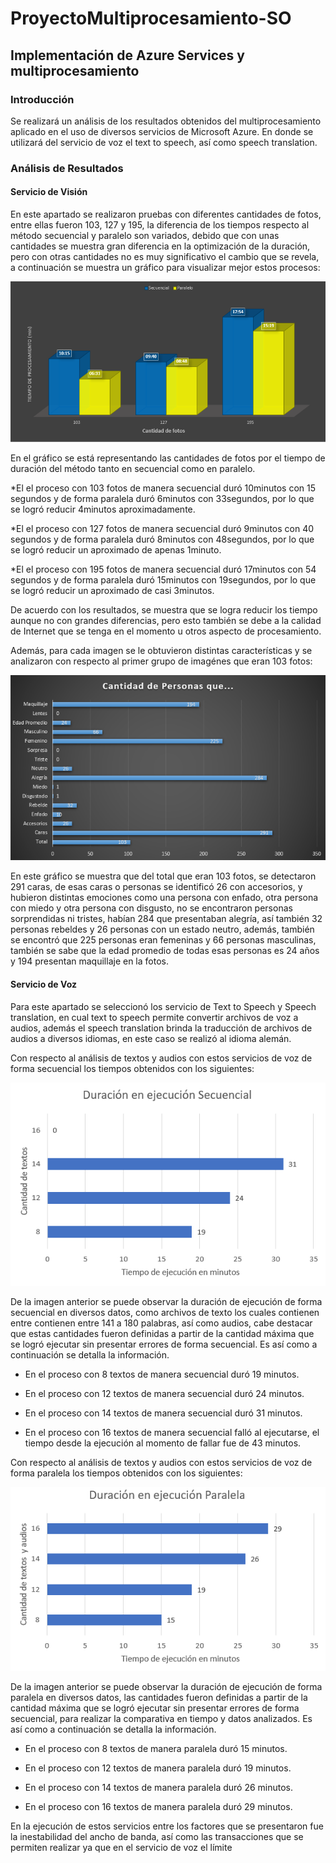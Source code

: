 # ProyectoMultiprocesamiento-SO
## Implementación de Azure Services y multiprocesamiento 
### Introducción

Se realizará un análisis de los resultados obtenidos del multiprocesamiento aplicado en el uso de diversos servicios de Microsoft Azure. En donde se utilizará del servicio de voz el text to speech, así como speech translation.


### Análisis de Resultados 

#### Servicio de Visión

En este apartado se realizaron pruebas con diferentes cantidades de fotos, entre ellas fueron 103, 127 y 195, la diferencia de los tiempos respecto al método secuencial y paralelo son variados, debido que con unas cantidades se muestra gran diferencia en la optimización de la duración, pero con otras cantidades no es muy significativo el cambio que se revela, a continuación se muestra un gráfico para visualizar mejor estos procesos:

![DuracionSecuencial](ImagenesResultadosProyecto/Captura.PNG)

En el gráfico se está representando las cantidades de fotos por el tiempo de duración del método tanto en secuencial como en paralelo. 
  
  *El el proceso con 103 fotos de manera secuencial duró 10minutos con 15 segundos y de forma paralela duró 6minutos con 33segundos, por lo que se logró reducir 4minutos aproximadamente.
  
  *El el proceso con 127 fotos de manera secuencial duró 9minutos con 40 segundos y de forma paralela duró 8minutos con 48segundos, por lo que se logró reducir un aproximado de apenas 1minuto.
  
  *El el proceso con 195 fotos de manera secuencial duró 17minutos con 54 segundos y de forma paralela duró 15minutos con 19segundos, por lo que se logró reducir un aproximado de casi 3minutos.

De acuerdo con los resultados, se muestra que se logra reducir los tiempo aunque no con grandes diferencias, pero esto también se debe a la calidad de Internet que se tenga en el momento u otros aspecto de procesamiento.

Además, para cada imagen se le obtuvieron distintas características y se analizaron con respecto al primer grupo de imagénes que eran 103 fotos:

![DuracionSecuencial](ImagenesResultadosProyecto/Captura1.PNG)

En este gráfico se muestra que del total que eran 103 fotos, se detectaron 291 caras, de esas caras o personas se identificó 26 con accesorios, y hubieron distintas emociones como una persona con enfado, otra persona con miedo y otra persona con disgusto, no se encontraron personas sorprendidas ni tristes, habían 284 que presentaban alegría, así también 32 personas rebeldes y 26 personas con un estado neutro, además, también se encontró que 225 personas eran femeninas y 66 personas masculinas, también se sabe que la edad promedio de todas esas personas es 24 años y 194 presentan maquillaje en la fotos.

#### Servicio de Voz 

Para este apartado se seleccionó los servicio de Text to Speech y Speech translation, en cual text to speech permite convertir archivos de voz a audios, además el speech translation brinda la traducción de archivos de audios a diversos idiomas, en este caso se realizó al idioma alemán. 

Con respecto al análisis de textos y audios con estos servicios de voz de forma secuencial los tiempos obtenidos con los siguientes:

![DuracionSecuencial](ImagenesResultadosProyecto/DuracionSecuencial.PNG)

De la imagen anterior se puede observar la duración de ejecución de forma secuencial en diversos datos, como archivos de texto los cuales contienen entre contienen entre 141 a 180 palabras, así como audios, cabe destacar que estas cantidades fueron definidas a partir de la cantidad máxima que se logró ejecutar sin presentar errores de forma secuencial. Es así como a continuación se detalla la información. 

- En el proceso con 8 textos de manera secuencial duró 19 minutos. 

- En el proceso con 12 textos de manera secuencial duró 24 minutos.

- En el proceso con 14 textos de manera secuencial duró 31 minutos.  

- En el proceso con 16 textos de manera secuencial falló al ejecutarse, el tiempo desde la ejecución al momento de fallar fue de 43 minutos. 
    
 
Con respecto al análisis de textos y audios con estos servicios de voz de forma paralela los tiempos obtenidos con los siguientes:

![DuracionParalela](ImagenesResultadosProyecto/DuracionParalelo.PNG)

De la imagen anterior se puede observar la duración de ejecución de forma paralela en diversos datos, las cantidades fueron definidas a partir de la cantidad máxima que se logró ejecutar sin presentar errores de forma secuencial, para realizar la comparativa en tiempo y datos analizados. Es así como a continuación se detalla la información. 

- En el proceso con 8 textos de manera paralela duró 15 minutos.  

- En el proceso con 12 textos de manera paralela duró 19 minutos. 

- En el proceso con 14 textos de manera paralela duró 26 minutos. 
 
- En el proceso con 16 textos de manera paralela duró 29 minutos. 

En la ejecución de estos servicios entre los factores que se presentaron fue la inestabilidad del ancho de banda, así como las transacciones que se permiten realizar ya que en el servicio de voz el límite  
